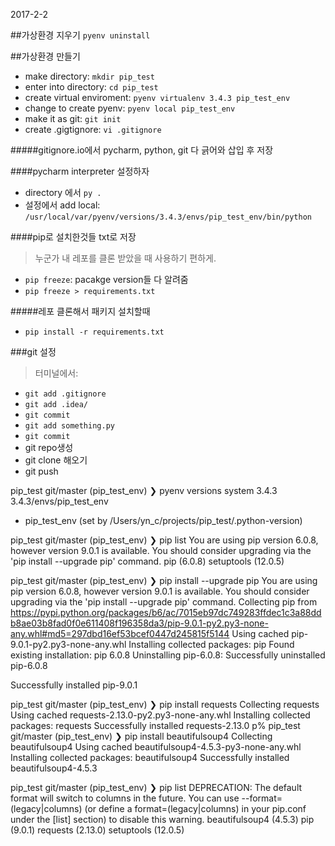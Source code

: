 2017-2-2


##가상환경 지우기
`pyenv uninstall`

##가상환경 만들기
- make directory: `mkdir pip_test`
- enter into directory: `cd pip_test`
- create virtual enviroment: `pyenv virtualenv 3.4.3 pip_test_env`
- change to create pyenv: `pyenv local pip_test_env`
- make it as git: `git init`
- create .gigtignore: `vi .gitignore`

#####gitignore.io에서 pycharm, python, git 다 긁어와 삽입 후 저장

####pycharm interpreter 설정하자
-  directory 에서 `py .`
-  설정에서 add local: `/usr/local/var/pyenv/versions/3.4.3/envs/pip_test_env/bin/python`


####pip로 설치한것들 txt로 저장
> 누군가 내 레포를 클론 받았을 때 사용하기 편하게.

- `pip freeze`: pacakge version들 다 알려줌
- `pip freeze > requirements.txt`

#####레포 클론해서 패키지 설치할때
- `pip install -r requirements.txt`


###git 설정
>터미널에서:

- `git add .gitignore`
- `git add .idea/`
- `git commit`
- `git add something.py`
- `git commit`
-  git repo생성
-  git clone 해오기
-  git push



pip_test git/master
(pip_test_env) ❯ pyenv versions
  system
  3.4.3
  3.4.3/envs/pip_test_env
* pip_test_env (set by /Users/yn_c/projects/pip_test/.python-version)

pip_test git/master
(pip_test_env) ❯ pip list
You are using pip version 6.0.8, however version 9.0.1 is available.
You should consider upgrading via the 'pip install --upgrade pip' command.
pip (6.0.8)
setuptools (12.0.5)

pip_test git/master
(pip_test_env) ❯ pip install --upgrade pip
You are using pip version 6.0.8, however version 9.0.1 is available.
You should consider upgrading via the 'pip install --upgrade pip' command.
Collecting pip from https://pypi.python.org/packages/b6/ac/7015eb97dc749283ffdec1c3a88ddb8ae03b8fad0f0e611408f196358da3/pip-9.0.1-py2.py3-none-any.whl#md5=297dbd16ef53bcef0447d245815f5144
  Using cached pip-9.0.1-py2.py3-none-any.whl
Installing collected packages: pip
  Found existing installation: pip 6.0.8
    Uninstalling pip-6.0.8:
      Successfully uninstalled pip-6.0.8

Successfully installed pip-9.0.1

pip_test git/master
(pip_test_env) ❯ pip install requests
Collecting requests
  Using cached requests-2.13.0-py2.py3-none-any.whl
Installing collected packages: requests
Successfully installed requests-2.13.0
p%
pip_test git/master
(pip_test_env) ❯ pip install beautifulsoup4
Collecting beautifulsoup4
  Using cached beautifulsoup4-4.5.3-py3-none-any.whl
Installing collected packages: beautifulsoup4
Successfully installed beautifulsoup4-4.5.3

pip_test git/master
(pip_test_env) ❯ pip list
DEPRECATION: The default format will switch to columns in the future. You can use --format=(legacy|columns) (or define a format=(legacy|columns) in your pip.conf under the [list] section) to disable this warning.
beautifulsoup4 (4.5.3)
pip (9.0.1)
requests (2.13.0)
setuptools (12.0.5)